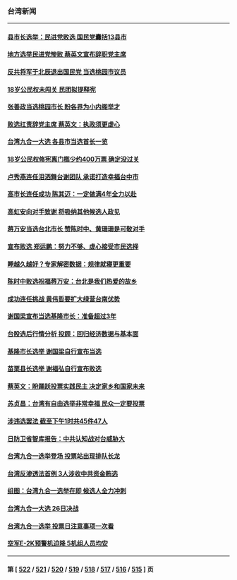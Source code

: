 ### 台湾新闻
---
#### [县市长选举：民进党败选 国民党囊括13县市](../../pages/ncid1349361/n13873741.md) 
#### [地方选举民进党惨败 蔡英文宣布辞职党主席](../../pages/ncid1349361/n13873750.md) 
#### [反共将军于北辰退出国民党 当选桃园市议员](../../pages/ncid1349361/n13873739.md) 
#### [18岁公民权未闯关 民团拟提释宪](../../pages/ncid1349361/n13873734.md) 
#### [张善政当选桃园市长 盼各界为小内阁举才](../../pages/ncid1349361/n13873726.md) 
#### [败选扛责辞党主席 蔡英文：执政须更虚心](../../pages/ncid1349361/n13873709.md) 
#### [台湾九合一大选 各县市当选首长一览](../../pages/ncid1349361/n13873696.md) 
#### [18岁公民权修宪离门槛少约400万票 确定没过关](../../pages/ncid1349361/n13873700.md) 
#### [卢秀燕连任泪洒舞台谢团队 承诺打造幸福台中市](../../pages/ncid1349361/n13873692.md) 
#### [高市长连任成功 陈其迈：一定做满4年全力以赴](../../pages/ncid1349361/n13873680.md) 
#### [高虹安向对手致谢 将吸纳其他候选人政见](../../pages/ncid1349361/n13873667.md) 
#### [蒋万安当选台北市长 赞陈时中、黄珊珊是可敬对手](../../pages/ncid1349361/n13873655.md) 
#### [宣布败选 郑运鹏：努力不够、虚心接受市民选择](../../pages/ncid1349361/n13873633.md) 
#### [睡越久越好？专家解密数据：规律就寝更重要](../../pages/ncid1349361/n13873518.md) 
#### [陈时中败选祝福蒋万安：台北是我们热爱的故乡](../../pages/ncid1349361/n13873621.md) 
#### [成功连任挑战 黄伟哲要扩大绿营台南优势](../../pages/ncid1349361/n13873615.md) 
#### [谢国梁宣布当选基隆市长：准备超过3年](../../pages/ncid1349361/n13873600.md) 
#### [台股选后行情分析 投顾：回归经济数据与基本面](../../pages/ncid1349361/n13873596.md) 
#### [基隆市长选举 谢国梁自行宣布当选](../../pages/ncid1349361/n13873592.md) 
#### [苗栗县长选举 谢福弘自行宣布败选](../../pages/ncid1349361/n13873587.md) 
#### [蔡英文：盼踊跃投票实践民主 决定家乡和国家未来](../../pages/ncid1349361/n13873481.md) 
#### [苏贞昌：台湾有自由选举非常幸福 民众一定要投票](../../pages/ncid1349361/n13873463.md) 
#### [涉违选罢法 截至下午1时共45件47人](../../pages/ncid1349361/n13873513.md) 
#### [日防卫省智库报告：中共认知战对台威胁大](../../pages/ncid1349361/n13873353.md) 
#### [台湾九合一选举登场 投票站出现排队长龙](../../pages/ncid1349361/n13873331.md) 
#### [台湾反渗透法首例 3人涉收中共资金贿选](../../pages/ncid1349361/n13872965.md) 
#### [组图：台湾九合一选举在即 候选人全力冲刺](../../pages/ncid1349361/n13872757.md) 
#### [台湾九合一大选 26日决战](../../pages/ncid1349361/n13872960.md) 
#### [台湾九合一选举 投票日注意事项一次看](../../pages/ncid1349361/n13873079.md) 
#### [空军E-2K预警机迫降 5机组人员均安](../../pages/ncid1349361/n13873064.md) 

---
#### 第 [ [522](./522.md) / [521](./521.md) / [520](./520.md) / [519](./519.md) / [518](./518.md) / [517](./517.md) / [516](./516.md) / [515](./515.md) ] 页

